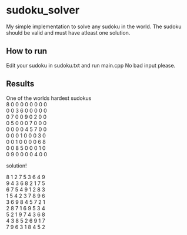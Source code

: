 # sudoku_solver
My simple implementation to solve any sudoku in the world. The sudoku should be valid and must have atleast one solution.

## How to run

Edit your sudoku in sudoku.txt and run main.cpp
No bad input please.

## Results

One of the worlds hardest sudokus  
8 0 0 0 0 0 0 0 0   
0 0 3 6 0 0 0 0 0  
0 7 0 0 9 0 2 0 0  
0 5 0 0 0 7 0 0 0  
0 0 0 0 4 5 7 0 0  
0 0 0 1 0 0 0 3 0  
0 0 1 0 0 0 0 6 8  
0 0 8 5 0 0 0 1 0  
0 9 0 0 0 0 4 0 0  

solution!

8 1 2 7 5 3 6 4 9   
9 4 3 6 8 2 1 7 5  
6 7 5 4 9 1 2 8 3  
1 5 4 2 3 7 8 9 6  
3 6 9 8 4 5 7 2 1  
2 8 7 1 6 9 5 3 4  
5 2 1 9 7 4 3 6 8  
4 3 8 5 2 6 9 1 7  
7 9 6 3 1 8 4 5 2  
